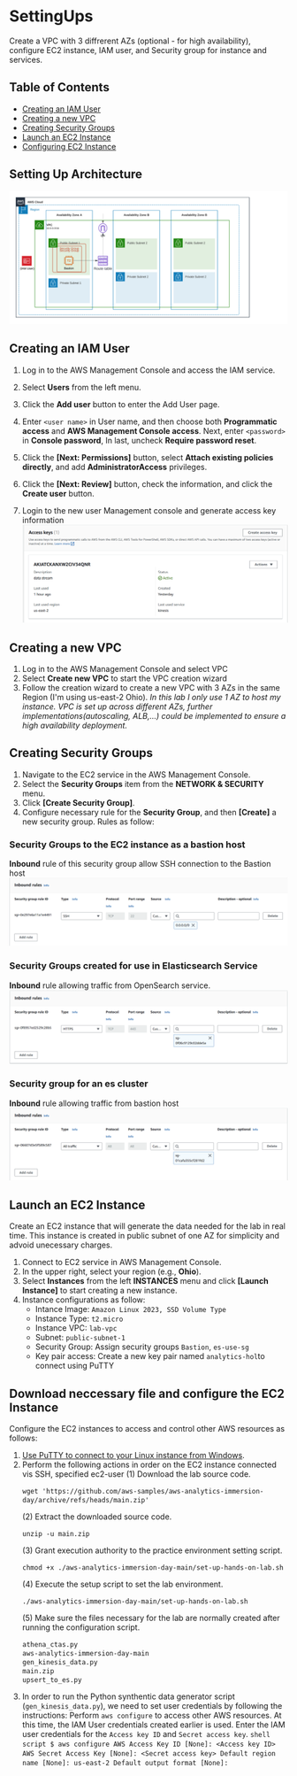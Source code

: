 # <a name="top"></a>SettingUps
Create a VPC with 3 diffrerent AZs (optional - for high availability), configure EC2 instance, IAM user, and Security group for instance and services.

## Table of Contents
* [Creating an IAM User](#iam-user)
* [Creating a new VPC](#vpc)
* [Creating Security Groups](#security-group)
* [Launch an EC2 Instance](#ec2-launch)
* [Configuring EC2 Instance](#ec2-user-configuration)

## <a name="setting-up-overview"></a>Setting Up Architecture
![setting-up-architecture](./SettingUp/Setting-up-arch.png)

## <a name="iam-user"></a>Creating an IAM User
1. Log in to the AWS Management Console and access the IAM service.
2. Select **Users** from the left menu.
3. Click the **Add user** button to enter the Add User page.
4. Enter `<user name>` in User name, and then choose both **Programmatic access** and **AWS Management Console access**. Next, enter `<password>` in **Console password**,
In last, uncheck **Require password reset**.

5. Click the **\[Next: Permissions\]** button, select **Attach existing policies directly**, and add **AdministratorAccess** privileges.

6. Click the **\[Next: Review\]** button, check the information, and click the **Create user** button.
7. Login to the new user Management console and generate access key information
 ![iam-user-download](./SettingUp/iam-access-key.png)


## <a name="vpc"></a>Creating a new VPC
1. Log in to the AWS Management Console and select VPC 
2. Select **Create new VPC** to start the VPC creation wizard
3. Follow the creation wizard to create a new VPC with 3 AZs in the same Region (I'm using us-east-2 Ohio).
*In this lab I only use 1 AZ to host my instance. VPC is set up across different AZs, further implementations(autoscaling, ALB,...) could be implemented to ensure a high availability deployment.*


## <a name="security-group"></a>Creating Security Groups
1. Navigate to the EC2 service in the AWS Management Console.
2. Select the **Security Groups** item from the **NETWORK & SECURITY** menu.
3. Click **\[Create Security Group\]**.
4. Configure necessary rule for the **Security Group**, and then **\[Create\]** a new security group.
Rules as follow:
### Security Groups to the EC2 instance as a bastion host
**Inbound** rule of this security group allow SSH connection to the Bastion host
![aws-ec2-security-group-for-bastion](./SettingUp/inbound-sg-bastion.png)
### Security Groups created for use in Elasticsearch Service
**Inbound** rule allowing traffic from OpenSearch service.
![aws-ec2-security-group-for-es-client](./SettingUp/open-search-sg.png)
### Security group for an es cluster
 **Inbound** rule allowing traffic from bastion host
![aws-ec2-security-group-for-es-cluster](./SettingUp/es-cluster-sg.png)


## <a name="ec2-launch"></a>Launch an EC2 Instance
Create an EC2 instance that will generate the data needed for the lab in real time.
This instance is created in public subnet of one AZ for simplicity and advoid unecessary charges.

1. Connect to EC2 service in AWS Management Console.
2. In the upper right, select your region (e.g., **Ohio**).
3. Select **Instances** from the left **INSTANCES** menu and click **\[Launch Instance\]** to start creating a new instance.
4. Instance configurations as follow: 
    + Intance Image: `Amazon Linux 2023, SSD Volume Type`
    + Instance Type: `t2.micro` 
    + Instance VPC: `lab-vpc`
    + Subnet: `public-subnet-1`
    + Security Group: Assign security groups `Bastion`, `es-use-sg`
    + Key pair access: Create a new key pair named `analytics-hol`to connect using PuTTY

## <a name="ec2-user-configuration"></a>Download neccessary file and configure the EC2 Instance
Configure the EC2 instances to access and control other AWS resources as follows:
1. [Use PuTTY to connect to your Linux instance from Windows](https://docs.aws.amazon.com/AWSEC2/latest/UserGuide/putty.html).
2. Perform the following actions in order on the EC2 instance connected vis SSH, specified ec2-user
    (1) Download the lab source code. 
    ```shell script
    wget 'https://github.com/aws-samples/aws-analytics-immersion-day/archive/refs/heads/main.zip'
    ```
    (2) Extract the downloaded source code.
    ```shell script
    unzip -u main.zip
    ```
    (3) Grant execution authority to the practice environment setting script.
    ```shell script
    chmod +x ./aws-analytics-immersion-day-main/set-up-hands-on-lab.sh
    ```
    (4) Execute the setup script to set the lab environment.
    ```shell script
    ./aws-analytics-immersion-day-main/set-up-hands-on-lab.sh
    ```
    (5) Make sure the files necessary for the lab are normally created after running the configuration script.
    ```shell script
    athena_ctas.py
    aws-analytics-immersion-day-main
    gen_kinesis_data.py
    main.zip
    upsert_to_es.py
    ```
3. In order to run the Python synthentic data generator script (`gen_kinesis_data.py`), we need to set user credentials by following the instructions:
Perform `aws configure` to access other AWS resources. At this time, the IAM User credentials created earlier is used.
Enter the IAM user credentials for the `Access key ID` and `Secret access key`.
       ```shell script
       $ aws configure
       AWS Access Key ID [None]: <Access key ID>
       AWS Secret Access Key [None]: <Secret access key>
       Default region name [None]: us-east-2
       Default output format [None]:
       ```